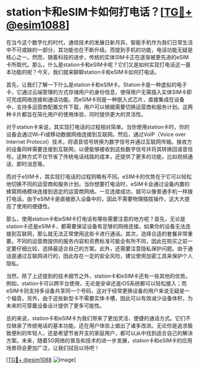 # station卡和eSIM卡如何打电话？[[TG💪+ @esim1088](https://t.me/s/esim1088)]

在当今这个数字化的时代，通信技术的发展日新月异。智能手机作为我们日常生活中不可或缺的一部分，其功能也在不断升级。而提到手机的功能，电话功能无疑是核心之一。然而，随着科技的进步，传统的实体SIM卡正在逐渐被更先进的eSIM卡所取代。那么，什么是station卡和eSIM卡呢？它们又是如何实现打电话这一基本功能的呢？今天，我们就来聊聊station卡和eSIM卡如何打电话。

首先，让我们了解一下什么是station卡和eSIM卡。Station卡是一种虚拟的电子卡，它通过云端管理的方式存储用户的身份信息，使得用户无需插入实体SIM卡即可完成网络连接和通话功能。而eSIM卡则是一种嵌入式芯片，直接集成在设备中，支持多运营商配置文件下载，用户可以根据需要切换运营商和服务计划。这两种卡片都旨在简化用户的使用体验，同时提供更大的灵活性。

对于station卡来说，其实现打电话的过程相对简单。当你使用station卡时，你的设备会通过Wi-Fi或移动数据网络连接到互联网。然后，通过VoIP（Voice over Internet Protocol）技术，将语音信号转换为数字信号并通过互联网传输。接收方的设备同样需要连接到互联网，以便能够接收到这些数字信号并将其转换回语音信号。这种方式不仅节省了传统电话线路的成本，还提供了更多的功能，比如视频通话、即时消息等。

而对于eSIM卡，其实现打电话的过程则略有不同。eSIM卡的优势在于它可以轻松地切换不同的运营商和服务计划。当你想要打电话时，eSIM卡会通过设备内置的蜂窝网络模块连接到选定的运营商网络。一旦连接成功，就可以像普通手机一样拨打电话。由于eSIM卡是直接嵌入设备中的，因此不需要物理插拔操作，这大大提高了使用的便捷性。

那么，使用station卡和eSIM卡打电话有哪些需要注意的地方呢？首先，无论是station卡还是eSIM卡，都需要保证设备有足够的网络连接。如果你的设备无法连接到互联网，那么就无法正常使用这些卡进行通话。其次，选择合适的套餐非常重要。不同的运营商提供的服务内容和资费标准可能会有所不同，因此在购买之前一定要仔细比较，选择最适合自己的方案。此外，还需要注意隐私保护问题。由于通话是通过互联网进行的，因此存在一定的安全风险，建议使用加密工具来保护个人隐私。

当然，除了上述提到的技术细节之外，station卡和eSIM卡还有一些其他的优势。例如，station卡可以跨平台使用，无论是安卓还是iOS系统都可以轻松接入；而eSIM卡则支持多设备共享同一个号码，这对于经常更换设备的用户来说无疑是一个福音。另外，由于这些新型卡不需要实体卡槽，因此可以有效减少设备体积，为未来的可穿戴设备设计提供了更多可能性。

总的来说，station卡和eSIM卡为我们带来了更加灵活、便捷的通话方式。它们不仅继承了传统电话的基本功能，还在用户体验上做出了诸多改进。无论你是追求极致便利的年轻人，还是希望节省开支的家庭用户，都可以从中找到适合自己的解决方案。未来，随着5G网络的普及和技术的进一步发展，station卡和eSIM卡的应用场景将会更加广泛，让我们拭目以待吧！

[[TG💪+ @esim1088](https://t.me/s/esim1088) ![Image](https://i.postimg.cc/4NQfJmqS/Snipaste-2025-05-13-00-14-12.png)]